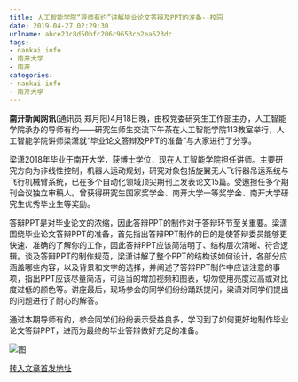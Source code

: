 ```yaml
---
title: 人工智能学院“导师有约”讲解毕业论文答辩及PPT的准备--校园
date: 2019-04-27 02:29:30
urlname: abce23c8d50bfc206c9653cb2ea623dc
tags: 
- nankai.info
- 南开大学
- 南开
categories:
- nankai.info
- 南开大学
---
```


**南开新闻网讯**(通讯员 郑月阳)4月18日晚，由校党委研究生工作部主办，人工智能学院承办的导师有约——研究生师生交流下午茶在人工智能学院113教室举行，人工智能学院讲师梁潇就“毕业论文答辩及PPT的准备”与大家进行了分享。

梁潇2018年毕业于南开大学，获博士学位，现在人工智能学院担任讲师。主要研究方向为非线性控制，机器人运动规划，研究对象包括旋翼无人飞行器吊运系统与飞行机械臂系统，已在多个自动化领域顶尖期刊上发表论文15篇。受邀担任多个期刊会议独立审稿人。曾获得研究生国家奖学金、南开大学一等奖学金、南开大学研究生优秀毕业生等奖励。

答辩PPT是对毕业论文的浓缩，因此答辩PPT的制作对于答辩环节至关重要。梁潇围绕毕业论文答辩PPT的准备，首先指出答辩PPT制作的目的是使答辩委员能够更快速、准确的了解你的工作，因此答辩PPT应该简洁明了、结构层次清晰、符合逻辑。谈及答辩PPT的制作规范，梁潇讲解了整个PPT的结构该如何设计，各部分应涵盖哪些内容，以及背景和文字的选择，并阐述了答辩PPT制作中应该注意的事项，指出PPT应该尽量简洁，可适当的增加视频和图表，切勿使用亮度过高或对比度过低的颜色等。讲座最后，现场参会的同学们纷纷踊跃提问，梁潇对同学们提出的问题进行了耐心的解答。

通过本期导师有约，参会同学们纷纷表示受益良多，学习到了如何更好地制作毕业论文答辩PPT，进而为最终的毕业答辩做好充足的准备。

![图](http://news.nankai.edu.cn/pic/0/00/35/10/351084_025384.png)

[转入文章首发地址](http://news.nankai.edu.cn/qqxy/system/2019/04/26/000447258.shtml)